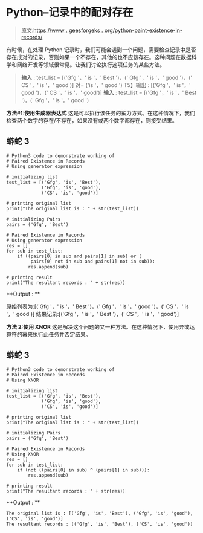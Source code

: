 # Python–记录中的配对存在

> 原文:[https://www . geesforgeks . org/python-paint-existence-in-records/](https://www.geeksforgeeks.org/python-paired-existance-in-records/)

有时候，在处理 Python 记录时，我们可能会遇到一个问题，需要检查记录中是否存在成对的记录，否则如果一个不存在，其他的也不应该存在。这种问题在数据科学和网络开发等领域很常见。让我们讨论执行这项任务的某些方法。

> **输入** :
> test_list = [('Gfg '，' is '，' Best ')，(' Gfg '，' is '，' good ')，(' CS '，' is '，' good')]
> 对= ('is '，' good ')
> T5】输出 : [('Gfg '，' is '，' good ')，(' CS '，' is '，' good')]
> **输入** :
> test_list = [('Gfg '，' is '，' Best ')，(' Gfg '，' is '，' good ')

**方法#1:使用生成器表达式**
这是可以执行该任务的蛮力方式。在这种情况下，我们检查两个数字的存在/不存在，如果没有或两个数字都存在，则接受结果。

## 蟒蛇 3

```
# Python3 code to demonstrate working of
# Paired Existence in Records
# Using generator expression

# initializing list
test_list = [('Gfg', 'is', 'Best'),
             ('Gfg', 'is', 'good'),
             ('CS', 'is', 'good')]

# printing original list
print("The original list is : " + str(test_list))

# initializing Pairs
pairs = ('Gfg', 'Best')

# Paired Existence in Records
# Using generator expression
res = []
for sub in test_list:
    if ((pairs[0] in sub and pairs[1] in sub) or (
         pairs[0] not in sub and pairs[1] not in sub)):
        res.append(sub)

# printing result
print("The resultant records : " + str(res))
```

**Output : **

原始列表为:[('Gfg '，' is '，' Best ')，(' Gfg '，' is '，' good ')，(' CS '，' is '，' good')]
结果记录:[('Gfg '，' is '，' Best ')，(' CS '，' is '，' good')]

**方法 2:使用 XNOR**
这是解决这个问题的又一种方法。在这种情况下，使用异或运算符的幂来执行此任务并否定结果。

## 蟒蛇 3

```
# Python3 code to demonstrate working of
# Paired Existence in Records
# Using XNOR

# initializing list
test_list = [('Gfg', 'is', 'Best'),
             ('Gfg', 'is', 'good'),
             ('CS', 'is', 'good')]

# printing original list
print("The original list is : " + str(test_list))

# initializing Pairs
pairs = ('Gfg', 'Best')

# Paired Existence in Records
# Using XNOR
res = []
for sub in test_list:
    if (not ((pairs[0] in sub) ^ (pairs[1] in sub))):
        res.append(sub)

# printing result
print("The resultant records : " + str(res))
```

**Output : **

```
The original list is : [('Gfg', 'is', 'Best'), ('Gfg', 'is', 'good'), ('CS', 'is', 'good')]
The resultant records : [('Gfg', 'is', 'Best'), ('CS', 'is', 'good')]
```